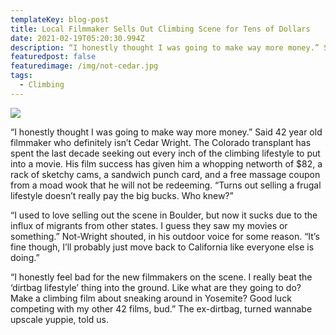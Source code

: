 ```yaml
---
templateKey: blog-post
title: Local Filmmaker Sells Out Climbing Scene for Tens of Dollars
date: 2021-02-19T05:20:30.994Z
description: “I honestly thought I was going to make way more money.” Said 42 year old filmmaker who definitely isn’t Cedar Wright.
featuredpost: false
featuredimage: /img/not-cedar.jpg
tags:
  - Climbing
---
```

![](/img/not-cedar.jpg)

“I honestly thought I was going to make way more money.” Said 42 year old filmmaker who definitely isn’t Cedar Wright. The Colorado transplant has spent the last decade seeking out every inch of the climbing lifestyle to put into a movie. His film success has given him a whopping networth of $82, a rack of sketchy cams, a sandwich punch card, and a free massage coupon from a moad wook that he will not be redeeming. “Turns out selling a frugal lifestyle doesn’t really pay the big bucks. Who knew?”

“I used to love selling out the scene in Boulder, but now it sucks due to the influx of migrants from other states. I guess they saw my movies or something.” Not-Wright shouted, in his outdoor voice for some reason. “It’s fine though, I’ll probably just move back to California like everyone else is doing.”

“I honestly feel bad for the new filmmakers on the scene. I really beat the ‘dirtbag lifestyle’ thing into the ground. Like what are they going to do? Make a climbing film about sneaking around in Yosemite? Good luck competing with my other 42 films, bud.” The ex-dirtbag, turned wannabe upscale yuppie, told us.
